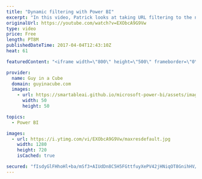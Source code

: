 ```yaml
---
title: "Dynamic filtering with Power BI"
excerpt: "In this video, Patrick looks at taking URL filtering to the next level. He shows how to use dynamic filtering with Power BI reports. He also shows a neat trick of setting a link image for Web URL fields.  Filtering in Power BI: https://powerbi.microsoft.com/en-us/blog/filter-a-report-with-a-url-query-string-parameter/"
originalUrl: https://youtube.com/watch?v=EXObcA9G9Vw
type: video
price: Free
length: PT8M
publishedDateTime: 2017-04-04T12:43:10Z
heat: 61

featuredContent: "<iframe width=\"800\" height=\"500\" frameborder=\"0\" src=\"https://www.youtube.com/embed/EXObcA9G9Vw\" allow=\"accelerometer; autoplay; encrypted-media; gyroscope; picture-in-picture\" allowfullscreen></iframe>"

provider:
  name: Guy in a Cube
  domain: guyinacube.com
  images:
    - url: https://smartableai.github.io/microsoft-power-bi/assets/images/organizations/guyinacube.com-50x50.jpg
      width: 50
      height: 50

topics:
  - Power BI

images:
  - url: https://i.ytimg.com/vi/EXObcA9G9Vw/maxresdefault.jpg
    width: 1280
    height: 720
    isCached: true

secured: "fIsdyGlFHhoHl+ba/mSf3+AIUdDn8C5H5FGttfuyXePV42jHNiqOT8GnihHV/vloEk5GTYn/6jUwzl2lp0IXUzTNdGB7vA2dTyKX0pWGuM7RA7DHCwdYN8VqMBNFawcDdnkIZ3i6luRz8/mkUeK7P3MYlRrOI98dcyERe3MuG9GjriuEYMnM2B16C3qBOjqCZ3FmUP+s9XEMGPksHyn+sQ4fXlLgESNFSyTA/gMZkjG2WKJ33WU1N5AaS6CpguAccrbpvVdzIggrYDj6u/CZ6/Oc6Yngy62oYWh7z4zhuYbFSfnzZF+8XsCEA0WkVB0EtxNCb+M9uMDl896iuakKCSHcihG7vCfgDcv+iKOFg/yFGzDo7kPRkPn7iAbCDW3gLW7VXyG8mc8SNpk1AakXBCy7PSXO1I2mbnpx0u0AqZr4M8YHmws3Ot/wy+X2qLvW;GYfUHvrJitzw4NL7cKY5Cw=="
---
```


